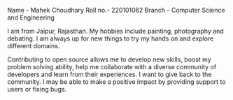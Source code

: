 Name - Mahek Choudhary Roll no.- 220101062 Branch - Computer Science and Engineering

I am from Jaipur, Rajasthan. My hobbies include painting, photography and debating. I am always up for new things to try my hands on and explore different domains.

Contributing to open source allows me to develop new skills, boost my problem solving ability, help me collaborate with a diverse community of developers and learn from their experiences. I want to give back to the community. I may be able to make a positive impact by providing support to users or fixing bugs.